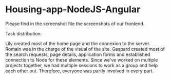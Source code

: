 # Housing-app-NodeJS-Angular

Please find in the screenshot file the screenshots of our frontend.


Task distribution:

Lily created most of the home page and the connexion to the server. Romain was in the charge of the visual of the site. Gaspard created most of the search requests, page details, application forms and established connection to Node for these elements. Since we've worked on multiple projects together, we had multiple sessions to work as a group and help each other out. Therefore, everyone  was partly involved in every part.
